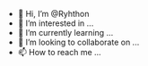 - 👋 Hi, I’m @Ryhthon
- 👀 I’m interested in ...
- 🌱 I’m currently learning ...
- 💞️ I’m looking to collaborate on ...
- 📫 How to reach me ...

<!---
Ryhthon/Ryhthon is a ✨ special ✨ repository because its `README.md` (this file) appears on your GitHub profile.
You can click the Preview link to take a look at your changes.
--->
